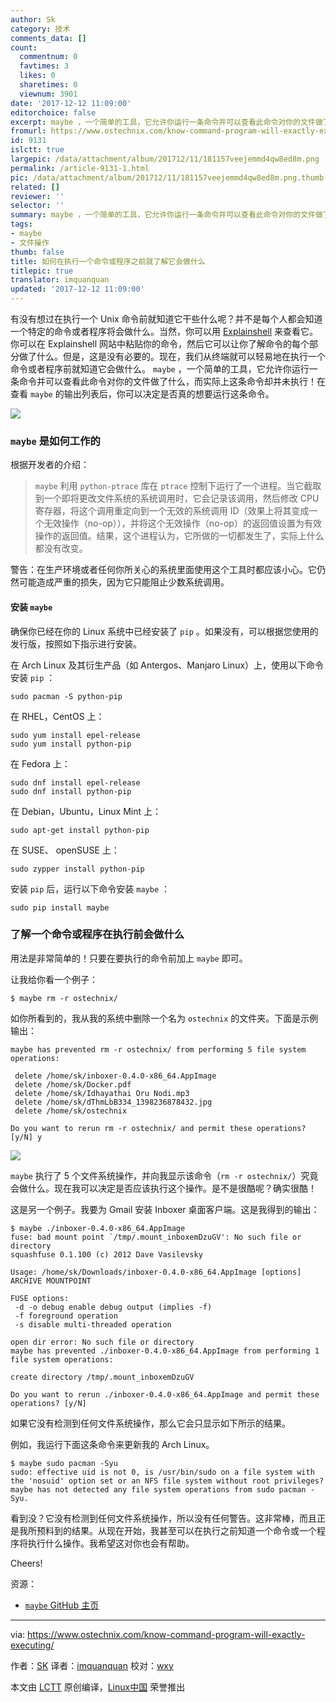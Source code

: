 ```yaml
---
author: Sk
category: 技术
comments_data: []
count:
  commentnum: 0
  favtimes: 3
  likes: 0
  sharetimes: 0
  viewnum: 3901
date: '2017-12-12 11:09:00'
editorchoice: false
excerpt: maybe ，一个简单的工具，它允许你运行一条命令并可以查看此命令对你的文件做了什么，而实际上这条命令却并未执行！在查看 maybe 的输出列表后，你可以决定是否真的想要运行这条命令。
fromurl: https://www.ostechnix.com/know-command-program-will-exactly-executing/
id: 9131
islctt: true
largepic: /data/attachment/album/201712/11/181157veejemmd4qw8ed8m.png
permalink: /article-9131-1.html
pic: /data/attachment/album/201712/11/181157veejemmd4qw8ed8m.png.thumb.jpg
related: []
reviewer: ''
selector: ''
summary: maybe ，一个简单的工具，它允许你运行一条命令并可以查看此命令对你的文件做了什么，而实际上这条命令却并未执行！在查看 maybe 的输出列表后，你可以决定是否真的想要运行这条命令。
tags:
- maybe
- 文件操作
thumb: false
title: 如何在执行一个命令或程序之前就了解它会做什么
titlepic: true
translator: imquanquan
updated: '2017-12-12 11:09:00'
---
```


有没有想过在执行一个 Unix 命令前就知道它干些什么呢？并不是每个人都会知道一个特定的命令或者程序将会做什么。当然，你可以用 [Explainshell](https://www.ostechnix.com/explainshell-find-part-linux-command/) 来查看它。你可以在 Explainshell 网站中粘贴你的命令，然后它可以让你了解命令的每个部分做了什么。但是，这是没有必要的。现在，我们从终端就可以轻易地在执行一个命令或者程序前就知道它会做什么。 `maybe` ，一个简单的工具，它允许你运行一条命令并可以查看此命令对你的文件做了什么，而实际上这条命令却并未执行！在查看 `maybe` 的输出列表后，你可以决定是否真的想要运行这条命令。


![](/data/attachment/album/201712/11/181157veejemmd4qw8ed8m.png)


### `maybe` 是如何工作的


根据开发者的介绍：



> 
> `maybe` 利用 `python-ptrace` 库在 `ptrace` 控制下运行了一个进程。当它截取到一个即将更改文件系统的系统调用时，它会记录该调用，然后修改 CPU 寄存器，将这个调用重定向到一个无效的系统调用 ID（效果上将其变成一个无效操作（no-op）），并将这个无效操作（no-op）的返回值设置为有效操作的返回值。结果，这个进程认为，它所做的一切都发生了，实际上什么都没有改变。
> 
> 
> 


警告：在生产环境或者任何你所关心的系统里面使用这个工具时都应该小心。它仍然可能造成严重的损失，因为它只能阻止少数系统调用。


#### 安装 `maybe`


确保你已经在你的 Linux 系统中已经安装了 `pip` 。如果没有，可以根据您使用的发行版，按照如下指示进行安装。


在 Arch Linux 及其衍生产品（如 Antergos、Manjaro Linux）上，使用以下命令安装 `pip` ：



```
sudo pacman -S python-pip

```

在 RHEL，CentOS 上：



```
sudo yum install epel-release
sudo yum install python-pip

```

在 Fedora 上：



```
sudo dnf install epel-release
sudo dnf install python-pip

```

在 Debian，Ubuntu，Linux Mint 上：



```
sudo apt-get install python-pip

```

在 SUSE、 openSUSE 上：



```
sudo zypper install python-pip

```

安装 `pip` 后，运行以下命令安装 `maybe` ：



```
sudo pip install maybe

```

### 了解一个命令或程序在执行前会做什么


用法是非常简单的！只要在要执行的命令前加上 `maybe` 即可。


让我给你看一个例子：



```
$ maybe rm -r ostechnix/

```

如你所看到的，我从我的系统中删除一个名为 `ostechnix` 的文件夹。下面是示例输出：



```
maybe has prevented rm -r ostechnix/ from performing 5 file system operations:

 delete /home/sk/inboxer-0.4.0-x86_64.AppImage
 delete /home/sk/Docker.pdf
 delete /home/sk/Idhayathai Oru Nodi.mp3
 delete /home/sk/dThmLbB334_1398236878432.jpg
 delete /home/sk/ostechnix

Do you want to rerun rm -r ostechnix/ and permit these operations? [y/N] y

```

[![](/data/attachment/album/201712/11/181158pnnnpmzwfnfr8gn8.png)](http://www.ostechnix.com/wp-content/uploads/2017/12/maybe-1.png)


`maybe` 执行了 5 个文件系统操作，并向我显示该命令（`rm -r ostechnix/`）究竟会做什么。现在我可以决定是否应该执行这个操作。是不是很酷呢？确实很酷！


这是另一个例子。我要为 Gmail 安装 Inboxer 桌面客户端。这是我得到的输出：



```
$ maybe ./inboxer-0.4.0-x86_64.AppImage 
fuse: bad mount point `/tmp/.mount_inboxemDzuGV': No such file or directory
squashfuse 0.1.100 (c) 2012 Dave Vasilevsky

Usage: /home/sk/Downloads/inboxer-0.4.0-x86_64.AppImage [options] ARCHIVE MOUNTPOINT

FUSE options:
 -d -o debug enable debug output (implies -f)
 -f foreground operation
 -s disable multi-threaded operation

open dir error: No such file or directory
maybe has prevented ./inboxer-0.4.0-x86_64.AppImage from performing 1 file system operations:

create directory /tmp/.mount_inboxemDzuGV

Do you want to rerun ./inboxer-0.4.0-x86_64.AppImage and permit these operations? [y/N]

```

如果它没有检测到任何文件系统操作，那么它会只显示如下所示的结果。


例如，我运行下面这条命令来更新我的 Arch Linux。



```
$ maybe sudo pacman -Syu
sudo: effective uid is not 0, is /usr/bin/sudo on a file system with the 'nosuid' option set or an NFS file system without root privileges?
maybe has not detected any file system operations from sudo pacman -Syu.

```

看到没？它没有检测到任何文件系统操作，所以没有任何警告。这非常棒，而且正是我所预料到的结果。从现在开始，我甚至可以在执行之前知道一个命令或一个程序将执行什么操作。我希望这对你也会有帮助。


Cheers!


资源：


* [`maybe` GitHub 主页](https://github.com/p-e-w/maybe)




---


via: <https://www.ostechnix.com/know-command-program-will-exactly-executing/>


作者：[SK](https://www.ostechnix.com/author/sk/) 译者：[imquanquan](https://github.com/imquanquan) 校对：[wxy](https://github.com/wxy)


本文由 [LCTT](https://github.com/LCTT/TranslateProject) 原创编译，[Linux中国](https://linux.cn/) 荣誉推出